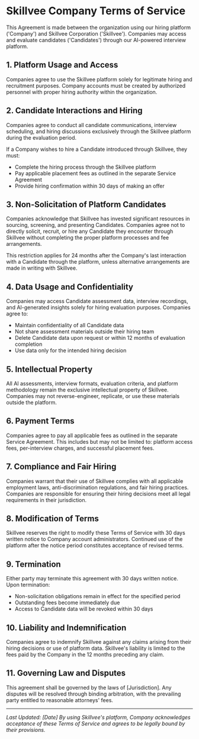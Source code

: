# Skillvee Company Terms of Service

This Agreement is made between the organization using our hiring platform ('Company') and Skillvee Corporation ('Skillvee'). Companies may access and evaluate candidates ('Candidates') through our AI-powered interview platform.

## 1. Platform Usage and Access

Companies agree to use the Skillvee platform solely for legitimate hiring and recruitment purposes. Company accounts must be created by authorized personnel with proper hiring authority within the organization.

## 2. Candidate Interactions and Hiring

Companies agree to conduct all candidate communications, interview scheduling, and hiring discussions exclusively through the Skillvee platform during the evaluation period. 

If a Company wishes to hire a Candidate introduced through Skillvee, they must:
- Complete the hiring process through the Skillvee platform
- Pay applicable placement fees as outlined in the separate Service Agreement
- Provide hiring confirmation within 30 days of making an offer

## 3. Non-Solicitation of Platform Candidates

Companies acknowledge that Skillvee has invested significant resources in sourcing, screening, and presenting Candidates. Companies agree not to directly solicit, recruit, or hire any Candidate they encounter through Skillvee without completing the proper platform processes and fee arrangements.

This restriction applies for 24 months after the Company's last interaction with a Candidate through the platform, unless alternative arrangements are made in writing with Skillvee.

## 4. Data Usage and Confidentiality

Companies may access Candidate assessment data, interview recordings, and AI-generated insights solely for hiring evaluation purposes. Companies agree to:
- Maintain confidentiality of all Candidate data
- Not share assessment materials outside their hiring team
- Delete Candidate data upon request or within 12 months of evaluation completion
- Use data only for the intended hiring decision

## 5. Intellectual Property

All AI assessments, interview formats, evaluation criteria, and platform methodology remain the exclusive intellectual property of Skillvee. Companies may not reverse-engineer, replicate, or use these materials outside the platform.

## 6. Payment Terms

Companies agree to pay all applicable fees as outlined in the separate Service Agreement. This includes but may not be limited to: platform access fees, per-interview charges, and successful placement fees.

## 7. Compliance and Fair Hiring

Companies warrant that their use of Skillvee complies with all applicable employment laws, anti-discrimination regulations, and fair hiring practices. Companies are responsible for ensuring their hiring decisions meet all legal requirements in their jurisdiction.

## 8. Modification of Terms

Skillvee reserves the right to modify these Terms of Service with 30 days written notice to Company account administrators. Continued use of the platform after the notice period constitutes acceptance of revised terms.

## 9. Termination

Either party may terminate this agreement with 30 days written notice. Upon termination:
- Non-solicitation obligations remain in effect for the specified period
- Outstanding fees become immediately due
- Access to Candidate data will be revoked within 30 days

## 10. Liability and Indemnification

Companies agree to indemnify Skillvee against any claims arising from their hiring decisions or use of platform data. Skillvee's liability is limited to the fees paid by the Company in the 12 months preceding any claim.

## 11. Governing Law and Disputes

This agreement shall be governed by the laws of [Jurisdiction]. Any disputes will be resolved through binding arbitration, with the prevailing party entitled to reasonable attorneys' fees.

---

*Last Updated: [Date]*
*By using Skillvee's platform, Company acknowledges acceptance of these Terms of Service and agrees to be legally bound by their provisions.*